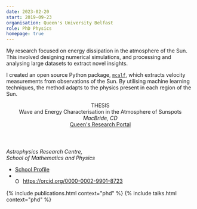 ```yaml
---
date: 2023-02-20
start: 2019-09-23
organisation: Queen's University Belfast
role: PhD Physics
homepage: true
---
```


My research focused on energy dissipation in the atmosphere of the Sun.
This involved designing numerical simulations, and processing and analysing large datasets to extract novel insights.

I created an open source Python package, [`mcalf`](https://github.com/ConorMacBride/mcalf), which extracts velocity measurements from observations of the Sun.
By utilising machine learning techniques, the method adapts to the physics present in each region of the Sun.

<section class="sub-group publications">
<section class="entry">
  <header>
    <div class="entrydetails">
      <div class="date">THESIS</div>
      <div class="title">Wave and Energy Characterisation in the Atmosphere of Sunspots</div>
      <div class="authors"><em>MacBride, CD</em></div>
      <div class="links"><a href="https://pure.qub.ac.uk/en/studentTheses/wave-and-energy-characterisation-in-the-atmosphere-of-sunspots">Queen's Research Portal</a></div>
    </div>
  </header>
</section>
</section>

*Astrophysics Research Centre,  
School of Mathematics and Physics*

- [School Profile](https://www.qub.ac.uk/schools/SchoolofMathematicsandPhysics/Research/culture-environment/PhDResearchStudents/ConorMacBride-StudentProfile/)
- <div itemscope itemtype="https://schema.org/Person"><a itemprop="sameAs" content="https://orcid.org/0000-0002-9901-8723" href="https://orcid.org/0000-0002-9901-8723" target="orcid.widget" rel="me noopener noreferrer" style="vertical-align:top;"><img src="{{ site.images }}/orcid.svg" width="18" height="18" style="width:1em;margin-right:.5em;vertical-align:middle;" alt="ORCID iD icon">https://orcid.org/0000-0002-9901-8723</a></div>

{% include publications.html context="phd" %}
{% include talks.html context="phd" %}

